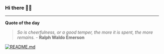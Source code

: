 ### Hi there 👋🏻


---

**Quote of the day**

> *So is cheerfulness, or a good temper, the more it is spent, the more remains.* - **Ralph Waldo Emerson** 

[![README.md](https://github.com/marcolovazzano/marcolovazzano/actions/workflows/readme.yml/badge.svg?branch=main)](https://github.com/marcolovazzano/marcolovazzano/actions/workflows/readme.yml)
